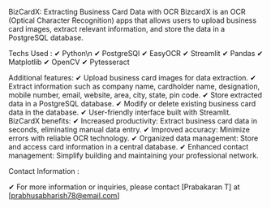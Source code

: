 BizCardX: Extracting Business Card Data with OCR
BizcardX is an OCR (Optical Character Recognition) apps that allows users to upload business card images, extract relevant information, and store the data in a PostgreSQL database.


Techs Used :
✔	Python\n
✔	PostgreSQl
✔	EasyOCR
✔	Streamlit
✔	Pandas
✔	Matplotlib
✔	OpenCV
✔	Pytesseract

Additional features:
✔	Upload business card images for data extraction. 
✔	Extract information such as company name, cardholder name, designation, mobile number, email, website, area, city, state, pin code. 
✔	Store extracted data in a PostgreSQL database.
✔	Modify or delete existing business card data in the database. 
✔	User-friendly interface built with Streamlit.
BizCardX benefits:
✔	Increased productivity: Extract business card data in seconds, eliminating manual data entry.
✔	Improved accuracy: Minimize errors with reliable OCR technology.
✔	Organized data management: Store and access card information in a central database.
✔	Enhanced contact management: Simplify building and maintaining your professional network.
 
Contact Information :

✔	For more information or inquiries, please contact [Prabakaran T] at [prabhusabharish78@email.com]

